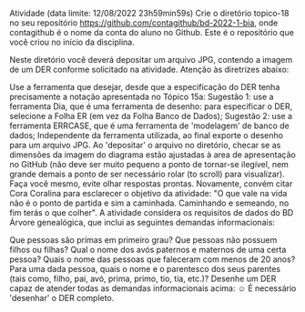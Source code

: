 Atividade (data limite: 12/08/2022 23h59min59s)
Crie o diretório topico-18 no seu repositório https://github.com/contagithub/bd-2022-1-bia, onde contagithub é o nome da conta do aluno no Github. Este é o repositório que você criou no início da disciplina.

Neste diretório você deverá depositar um arquivo JPG, contendo a imagem de um DER conforme solicitado na atividade.
Atenção às diretrizes abaixo:

Use a ferramenta que desejar, desde que a especificação do DER tenha precisamente a notação apresentada no Tópico 15a:
Sugestão 1: use a ferramenta Dia, que é uma ferramenta de desenho:
para especificar o DER, selecione a Folha ER (em vez da Folha Banco de Dados);
Sugestão 2: use a ferramenta ERRCASE, que é uma ferramenta de 'modelagem' de banco de dados;
Independente da ferramenta utilizada, ao final exporte o desenho para um arquivo JPG.
Ao 'depositar' o arquivo no diretório, checar se as dimensões da imagem do diagrama estão ajustadas à area de apresentação no GitHub (não deve ser muito pequeno a ponto de tornar-se ilegível, nem grande demais a ponto de ser necessário rolar (to scroll) para visualizar).
Faça você mesmo, evite olhar respostas prontas.
Novamente, convém citar Cora Coralina para esclarecer o objetivo da atividade: "O que vale na vida não é o ponto de partida e sim a caminhada. Caminhando e semeando, no fim terás o que colher".
A atividade considera os requisitos de dados do BD Árvore genealógica, que inclui as seguintes demandas informacionais:

Que pessoas são primas em primeiro grau?
Que pessoas não possuem filhos ou filhas?
Qual o nome dos avós paternos e maternos de uma certa pessoa?
Quais o nome das pessoas que faleceram com menos de 20 anos?
Para uma dada pessoa, quais o nome e o parentesco dos seus parentes (tais como, filho, pai, avó, prima, primo, tio, tia, etc.)?
Desenhe um DER capaz de atender todas as demandas informacionais acima:
☺ É necessário 'desenhar' o DER completo.
